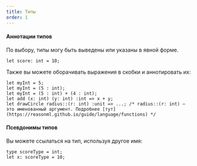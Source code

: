 ```yaml
---
title: Типы
order: 1
---
```


#### Аннотации типов

По выбору, типы могу быть выведены или указаны в явной форме.

```reason
let score: int = 10;
```

Также вы можете оборачивать выражения в скобки и аннотировать их:

```reason
let myInt = 5;
let myInt = (5 : int);
let myInt = (5 : int) + (4 : int);
let add (x: int) (y: int) :int => x + y;
let drawCircle radius::(r: int) :unit => ...; /* radius::(r: int) — это именованный аргумент. Подробнее [тут](https://reasonml.github.io/guide/language/functions) */
```

#### Псевдонимы типов

Вы можете ссылаться на тип, используя другое имя:

```reason
type scoreType = int;
let x: scoreType = 10;
```
